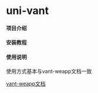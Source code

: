 # uni-vant

#### 项目介绍


#### 安装教程


#### 使用说明
使用方式基本与vant-weapp文档一致

[vant-weapp文档](https://youzan.github.io/vant-weapp/#/intro)

